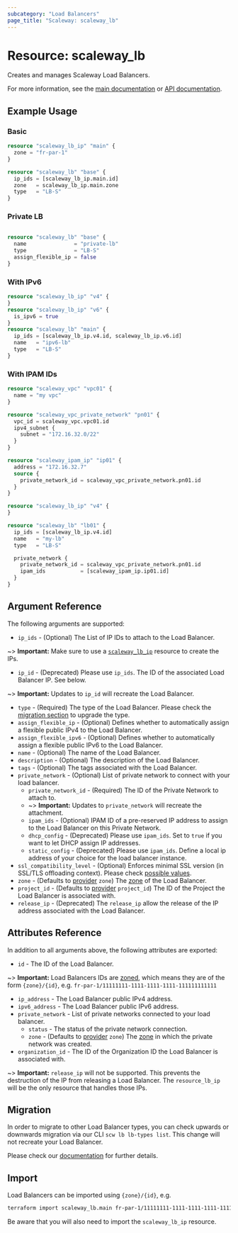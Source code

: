 ```yaml
---
subcategory: "Load Balancers"
page_title: "Scaleway: scaleway_lb"
---
```


# Resource: scaleway_lb

Creates and manages Scaleway Load Balancers.

For more information, see the [main documentation](https://www.scaleway.com/en/docs/network/load-balancer/concepts/#load-balancers) or [API documentation](https://www.scaleway.com/en/developers/api/load-balancer/zoned-api/#path-load-balancer-list-load-balancers).

## Example Usage

### Basic

```terraform
resource "scaleway_lb_ip" "main" {
  zone = "fr-par-1"
}

resource "scaleway_lb" "base" {
  ip_ids = [scaleway_lb_ip.main.id]
  zone   = scaleway_lb_ip.main.zone
  type   = "LB-S"
}
```

### Private LB

```terraform

resource "scaleway_lb" "base" {
  name               = "private-lb"
  type               = "LB-S"
  assign_flexible_ip = false
}
```

### With IPv6

```terraform
resource "scaleway_lb_ip" "v4" {
}
resource "scaleway_lb_ip" "v6" {
  is_ipv6 = true
}
resource "scaleway_lb" "main" {
  ip_ids = [scaleway_lb_ip.v4.id, scaleway_lb_ip.v6.id]
  name   = "ipv6-lb"
  type   = "LB-S"
}
```

### With IPAM IDs

```terraform
resource "scaleway_vpc" "vpc01" {
  name = "my vpc"
}

resource "scaleway_vpc_private_network" "pn01" {
  vpc_id = scaleway_vpc.vpc01.id
  ipv4_subnet {
    subnet = "172.16.32.0/22"
  }
}

resource "scaleway_ipam_ip" "ip01" {
  address = "172.16.32.7"
  source {
    private_network_id = scaleway_vpc_private_network.pn01.id
  }
}

resource "scaleway_lb_ip" "v4" {
}

resource "scaleway_lb" "lb01" {
  ip_ids = [scaleway_lb_ip.v4.id]
  name   = "my-lb"
  type   = "LB-S"

  private_network {
    private_network_id = scaleway_vpc_private_network.pn01.id
    ipam_ids           = [scaleway_ipam_ip.ip01.id]
  }
}
```

## Argument Reference

The following arguments are supported:

- `ip_ids` - (Optional) The List of IP IDs to attach to the Load Balancer.

~> **Important:** Make sure to use a [`scaleway_lb_ip`](./lb_ip.md) resource to create the IPs.

- `ip_id` - (Deprecated) Please use `ip_ids`. The ID of the associated Load Balancer IP. See below.

~> **Important:** Updates to `ip_id` will recreate the Load Balancer.

- `type` - (Required) The type of the Load Balancer. Please check the [migration section](#migration) to upgrade the type.
- `assign_flexible_ip` - (Optional) Defines whether to automatically assign a flexible public IPv4 to the Load Balancer.
- `assign_flexible_ipv6` - (Optional) Defines whether to automatically assign a flexible public IPv6 to the Load Balancer.
- `name` - (Optional) The name of the Load Balancer.
- `description` - (Optional) The description of the Load Balancer.
- `tags` - (Optional) The tags associated with the Load Balancer.
- `private_network` - (Optional) List of private network to connect with your load balancer.
    - `private_network_id` - (Required) The ID of the Private Network to attach to.
    - ~> **Important:** Updates to `private_network` will recreate the attachment.
    - `ipam_ids` - (Optional) IPAM ID of a pre-reserved IP address to assign to the Load Balancer on this Private Network.
    - `dhcp_config` - (Deprecated) Please use `ipam_ids`. Set to `true` if you want to let DHCP assign IP addresses.
    - `static_config` - (Deprecated) Please use `ipam_ids`. Define a local ip address of your choice for the load balancer instance.
- `ssl_compatibility_level` - (Optional) Enforces minimal SSL version (in SSL/TLS offloading context). Please check [possible values](https://www.scaleway.com/en/developers/api/load-balancer/zoned-api/#path-load-balancer-create-a-load-balancer).
- `zone` - (Defaults to [provider](../index.md#zone) `zone`) The [zone](../guides/regions_and_zones.md#zones) of the Load Balancer.
- `project_id` - (Defaults to [provider](../index.md#project_id) `project_id`) The ID of the Project the Load Balancer is associated with.
- `release_ip` - (Deprecated) The `release_ip` allow the release of the IP address associated with the Load Balancer.

## Attributes Reference

In addition to all arguments above, the following attributes are exported:

- `id` - The ID of the Load Balancer.

~> **Important:** Load Balancers IDs are [zoned](../guides/regions_and_zones.md#resource-ids), which means they are of the form `{zone}/{id}`, e.g. `fr-par-1/11111111-1111-1111-1111-111111111111`

- `ip_address` -  The Load Balancer public IPv4 address.
- `ipv6_address` -  The Load Balancer public IPv6 address.
- `private_network` - List of private networks connected to your load balancer.
  - `status` - The status of the private network connection.
  - `zone` - (Defaults to [provider](../index.md#zone) `zone`) The [zone](../guides/regions_and_zones.md#zones) in which the private network was created.
- `organization_id` - The ID of the Organization ID the Load Balancer is associated with.

~> **Important:** `release_ip` will not be supported. This prevents the destruction of the IP from releasing a Load Balancer.
The `resource_lb_ip` will be the only resource that handles those IPs.

## Migration

In order to migrate to other Load Balancer types, you can check upwards or downwards migration via our CLI `scw lb lb-types list`.
This change will not recreate your Load Balancer.

Please check our [documentation](https://www.scaleway.com/en/developers/api/load-balancer/zoned-api/#path-load-balancer-migrate-a-load-balancer) for further details.

## Import

Load Balancers can be imported using `{zone}/{id}`, e.g.

```bash
terraform import scaleway_lb.main fr-par-1/11111111-1111-1111-1111-111111111111
```

Be aware that you will also need to import the `scaleway_lb_ip` resource.
